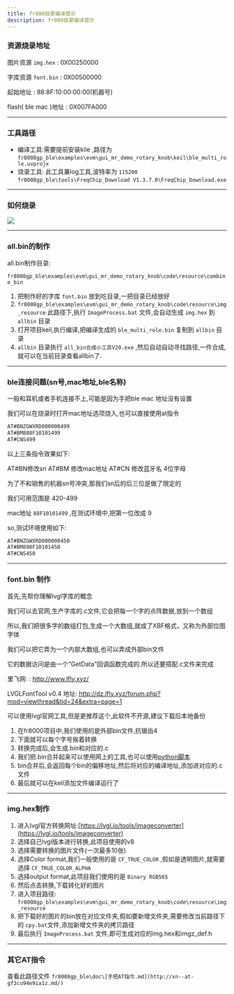```yaml
---
title: fr800烧录编译提示
description: fr800烧录编译提示
---
```


### 资源烧录地址

图片资源 `img.hex` : 0X00250000

字库资源 `font.bin` : 0X00500000

起始地址 : 88:8F:10:00:00:00(机器号)

flash( ble mac )地址 : 0X007FA000

---

### 工具路径

- 编译工具:需要提前安装kile ,路径为`fr8008gp_ble\examples\evm\gui_mr_demo_rotary_knob\keil\ble_multi_role.uvprojx`
- 烧录工具: 此工具兼log工具,波特率为 `115200`
`fr8008gp_ble\tools\FreqChip_Download V1.3.7.0\FreqChip_Download.exe`

---
### 如何烧录

<img src="https://ntd-1304354671.cos.ap-chengdu.myqcloud.com/mdPicture/1720514167563.png"  />

---

### all.bin的制作

all.bin制作目录:

`fr8008gp_ble\examples\evm\gui_mr_demo_rotary_knob\code\resource\combine_bin`

1. 把制作好的字库 `font.bin` 放到吃目录,一把目录已经放好
2. `fr8008gp_ble\examples\evm\gui_mr_demo_rotary_knob\code\resource\img_resource`
此路径下,执行 `ImageProcess.bat` 文件,会自动生成 `img.hex` 到 `allbin` 目录
3. 打开项目keil,执行编译,把编译生成的 `ble_multi_role.bin` 复制到 `allbin` 目录
4. `allbin` 目录执行 `all_bin合成小工具V20.exe` ,然后自动自动寻找路径,一件合成,就可以在当前目录查看allbin了.

---

### ble连接问题(sn号,mac地址,ble名称)

一般和耳机或者手机连接不上,可能是因为手把ble mac 地址没有设置

我们可以在烧录时打开mac地址选项烧入,也可以直接使用at指令

```bash
AT#BNZGWXRD000000499
AT#BM888F10101499
AT#CNS499
```

以上三条指令效果如下:

AT#BN修改sn
AT#BM 修改mac地址
AT#CN 修改蓝牙名 4位字母

为了不和销售的机器sn号冲突,那我们sn后的后三位是做了限定的

我们可用范围是 420-499

mac地址 `88F10101499` ,在测试环境中,把第一位改成 9

so,测试环境使用如下:

```bash
AT#BNZGWXRD000000450
AT#BM898F10101450
AT#CNS450
```

---

### font.bin 制作

首先,先帮你理解lvgl字库的概念

我们可以去官网,生产字库的.c文件,它会把每一个字的点阵数据,放到一个数组

所以,我们把很多字的数组打包,生成一个大数组,就成了XBF格式，又称为外部位图字体

我们可以把它弄为一个内部大数组,也可以弄成外部bin文件

 它的数据访问是由一个“GetData”回调函数完成的.所以还要搭配.c文件来完成

里飞网: : http://www.lfly.xyz/ 

LVGLFontTool v0.4 地址: http://dz.lfly.xyz/forum.php?mod=viewthread&tid=24&extra=page=1

可以使用lvgl官网工具,但是更推荐这个,此软件不开源,建议下载后本地备份

1. 在fr8000项目中,我们使用的是外部bin文件,抗锯齿4
2. 下面就可以每个字号挨着转换
3. 转换完成后,会生成.bin和对应的.c
4. 我们把.bin合并起来可以使用网上的工具,也可以使用[python脚本](https://www.notion.so/bin-b585090c3806464eb755fa88cbca4085?pvs=21)
5. bin合并后,会返回每个bin的偏移地址,然后将对应的编译地址,添加进对应的.c文件
6. 最后就可以在keil添加文件编译运行了

---

### img.hex制作

1. 进入lvgl官方转换网址:[https://lvgl.io/tools/imageconverter](https://lvgl.io/tools/imageconverter)
2. 选择自己lvgl版本进行转换,此项目使用的v8
3. 选择需要转换的图片文件(一次最多10张)
4. 选择Color format,我们一般使用的是 `CF_TRUE_COLOR` ,假如是透明图片,就需要选择 `CF_TRUE_COLOR_ALPHA`
5.  选择output format,此项目我们使用的是 `Binary RGB565`
6. 然后点击转换,下载转化好的图片
7. 进入项目路径:
`fr8008gp_ble\examples\evm\gui_mr_demo_rotary_knob\code\resource\img_resource`
8. 把下载好的图片的bin放在对应文件夹,假如要新增文件夹,需要修改当前路径下的 `cpy.bat`文件,添加新增文件夹的拷贝路径
9. 最后执行 `ImageProcess.bat` 文件,即可生成对应的img.hex和imgz_def.h

---

### 其它AT指令

查看此路径文件 `fr8008gp_ble\doc\[手把AT指令.md](http://xn--at-gf3cu94e9ia1z.md/)`